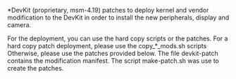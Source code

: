 *DevKit (proprietary, msm-4.19) patches to deploy kernel and vendor modification to the DevKit in order to install the new peripherals, display and camera.

For the deployment, you can use the hard copy scripts or the patches.
For a hard copy patch deployment, please use the copy_*_mods.sh scripts
Otherwise, please use the patches provided below.
The file devkit-patch contains the modification manifest.
The script make-patch.sh was use to create the patches.
